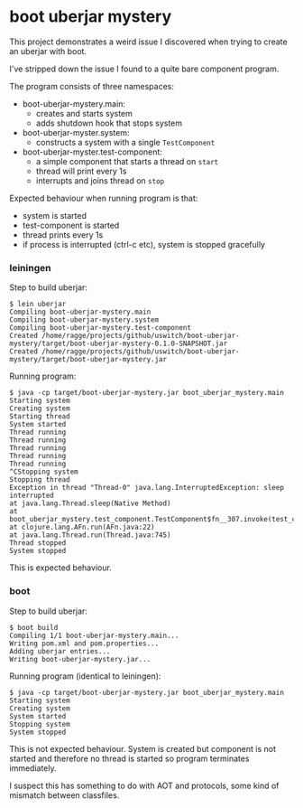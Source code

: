 # boot uberjar mystery

This project demonstrates a weird issue I discovered when trying to
create an uberjar with boot.

I've stripped down the issue I found to a quite bare component program.

The program consists of three namespaces:

- boot-uberjar-mystery.main:
  - creates and starts system
  - adds shutdown hook that stops system
- boot-uberjar-myster.system:
  - constructs a system with a single `TestComponent`
- boot-uberjar-myster.test-component:
  - a simple component that starts a thread on `start`
  - thread will print every 1s
  - interrupts and joins thread on `stop`

Expected behaviour when running program is that:

- system is started
- test-component is started
- thread prints every 1s
- if process is interrupted (ctrl-c etc), system is stopped gracefully


### leiningen

Step to build uberjar:

```
$ lein uberjar
Compiling boot-uberjar-mystery.main
Compiling boot-uberjar-mystery.system
Compiling boot-uberjar-mystery.test-component
Created /home/ragge/projects/github/uswitch/boot-uberjar-mystery/target/boot-uberjar-mystery-0.1.0-SNAPSHOT.jar
Created /home/ragge/projects/github/uswitch/boot-uberjar-mystery/target/boot-uberjar-mystery.jar
```

Running program:

```
$ java -cp target/boot-uberjar-mystery.jar boot_uberjar_mystery.main
Starting system
Creating system
Starting thread
System started
Thread running
Thread running
Thread running
Thread running
Thread running
^CStopping system
Stopping thread
Exception in thread "Thread-0" java.lang.InterruptedException: sleep interrupted
at java.lang.Thread.sleep(Native Method)
at boot_uberjar_mystery.test_component.TestComponent$fn__307.invoke(test_component.clj:15)
at clojure.lang.AFn.run(AFn.java:22)
at java.lang.Thread.run(Thread.java:745)
Thread stopped
System stopped
```

This is expected behaviour.

### boot

Step to build uberjar:

```
$ boot build
Compiling 1/1 boot-uberjar-mystery.main...
Writing pom.xml and pom.properties...
Adding uberjar entries...
Writing boot-uberjar-mystery.jar...
```

Running program (identical to leiningen):

```
$ java -cp target/boot-uberjar-mystery.jar boot_uberjar_mystery.main
Starting system
Creating system
System started
Stopping system
System stopped
```

This is not expected behaviour. System is created but component is not
started and therefore no thread is started so program terminates
immediately.

I suspect this has something to do with AOT and protocols, some kind
of mismatch between classfiles.
